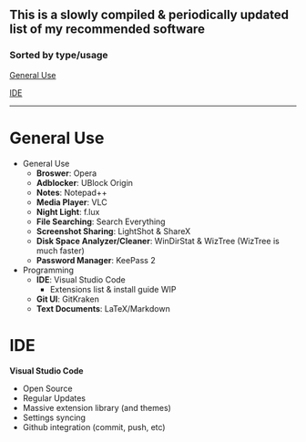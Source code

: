 
## This is a slowly compiled & periodically updated list of my recommended software

### Sorted by type/usage


[General Use](#General-Use)

[IDE](#IDE)

---

# General Use
* General Use
    * __Broswer__: Opera
    * __Adblocker__: UBlock Origin
    * __Notes__: Notepad++
    * __Media Player__: VLC
    * __Night Light__: f.lux
    * __File Searching__: Search Everything
    * __Screenshot Sharing__: LightShot & ShareX
    * __Disk Space Analyzer/Cleaner__: WinDirStat & WizTree (WizTree is much faster)
    * __Password Manager__: KeePass 2
* Programming
    * __IDE__: Visual Studio Code
        * Extensions list & install guide WIP
    * __Git UI__: GitKraken
    * __Text Documents__: LaTeX/Markdown
 
# IDE
__Visual Studio Code__
    
* Open Source
* Regular Updates
* Massive extension library (and themes)
* Settings syncing
* Github integration (commit, push, etc)

